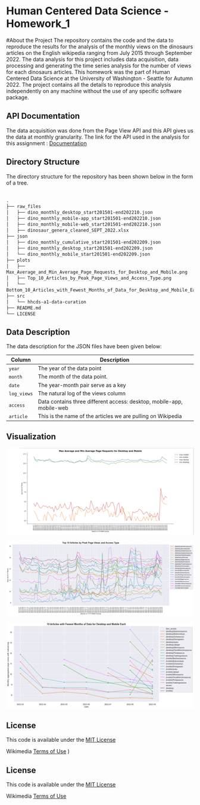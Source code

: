 # Human Centered Data Science - Homework_1

#About the Project
The repository contains the code and the data to reproduce the results for the analysis of the monthly views on the
dinosaurs articles on the English wikipedia ranging from July 2015 through September 2022. The data analysis for this project includes data acquisition, data processing and generating the time series analysis for the number of views for each dinosaurs articles. This homework was the part of Human Centered Data Science at the University of Washington - Seattle for Autumn 2022. The project contains all the details to reproduce this analysis independently on any machine without the use of any specific software package.

## API Documentation
The data acquisition was done from the Page View API and this API gives us the data at monthly granularity. The link for the API used in the analysis for this assignment : [Documentation](https://wikitech.wikimedia.org/wiki/Analytics/AQS/Pageviews#Monthly_counts)

## Directory Structure
The directory structure for the repository has been shown below in the form of a tree.

```

.
├── raw_files
│   ├── dino_monthly_desktop_start201501-end202210.json
│   ├── dino_monthly_mobile-app_start201501-end202210.json
│   ├── dino_monthly_mobile-web_start201501-end202210.json
│   ├── dinosaur_genera_cleaned_SEPT_2022.xlsx
├── json
│   ├── dino_monthly_cumulative_start201501-end202209.json
│   ├── dino_monthly_desktop_start201501-end202209.json
│   └── dino_monthly_mobile_start201501-end202209.json
├── plots
│   ├── Max_Average_and_Min_Average_Page_Requests_for_Desktop_and_Mobile.png
│   ├── Top_10_Articles_by_Peak_Page_Views_and_Access_Type.png
│   └── Bottom_10_Articles_with_Fewest_Months_of_Data_for_Desktop_and_Mobile_Each.png
├── src
│   └── hhcds-a1-data-curation
├── README.md
└── LICENSE
```

## Data Description
The data description for the JSON files have been given below:

| Column                    | Description                                                                        |
| ------------------------- | -----------------------------------------------------------------------------------|
| `year`                    | The year of the data point                                                         |
| `month`                   | The month of the data point.                                                       |
| `date`                    | The year-month pair serve as a key                                                 |
| `log_views`               | The natural log of the views column                                                |
| `access`                  | Data contains three different access: desktop, mobile-app, mobile-web              |
| `article`                 | This is the name of the articles we are pulling on Wikipedia                       |



## Visualization


![Maximum Average and Minimum Average](plots/Max_Average_and_Min_Average_Page_Requests_for_Desktop_and_Mobile.png)

![Top 10 Peak Page Views](https://github.com/obaiddawarki/data-512-homework_1/blob/main/plots/Top_10_Articles_by_Peak_Page_Views_and_Access_Type.png.png)

![Bottom Top 10 With Fewest Months](https://github.com/obaiddawarki/data-512-homework_1/blob/main/plots/Bottom_10_Articles_with_Fewest_Months_of_Data_for_Desktop_and_Mobile_Each.png)

## License

This code is available under the [MIT License](LICENSE)

Wikimedia [Terms of Use](https://foundation.wikimedia.org/wiki/Terms_of_Use/en)
)

## License

This code is available under the [MIT License](LICENSE)

Wikimedia [Terms of Use](https://foundation.wikimedia.org/wiki/Terms_of_Use/en)

